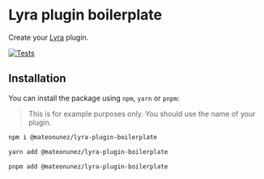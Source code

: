 # Lyra plugin boilerplate

Create your [Lyra](https://github.com/lyrasearch/lyra) plugin.

[![Tests](https://github.com/mateonunez/lyra-plugin-boilerplate/actions/workflows/ci.yml/badge.svg?branch=main)](https://github.com/mateonunez/lyra-plugin-boilerplate/actions/workflows/ci.yml)

## Installation

You can install the package using `npm`, `yarn` or `pnpm`:

> This is for example purposes only. You should use the name of your plugin.

```bash
npm i @mateonunez/lyra-plugin-boilerplate
```
```bash
yarn add @mateonunez/lyra-plugin-boilerplate
```
```bash
pnpm add @mateonunez/lyra-plugin-boilerplate
```
